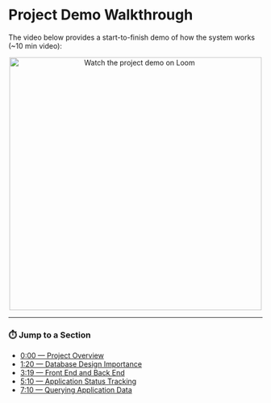 # Project Demo Walkthrough

The video below provides a start-to-finish demo of how the system works (~10 min video):

<div align="center">
  <a href="https://www.loom.com/share/9c372f78ae184edd886cea7a3eaa6045" target="_blank">
    <img 
      src="https://cdn.loom.com/sessions/thumbnails/9c372f78ae184edd886cea7a3eaa6045-4cd786c7fe80f195-full-play.gif" 
      width="500" 
      alt="Watch the project demo on Loom"
    >
  </a>
</div>

---
### ⏱️ Jump to a Section

- [0:00 — Project Overview](https://www.loom.com/share/9c372f78ae184edd886cea7a3eaa6045?t=0)
- [1:20 — Database Design Importance](https://www.loom.com/share/9c372f78ae184edd886cea7a3eaa6045?t=80)
- [3:19 — Front End and Back End](https://www.loom.com/share/9c372f78ae184edd886cea7a3eaa6045?t=199)
- [5:10 — Application Status Tracking](https://www.loom.com/share/9c372f78ae184edd886cea7a3eaa6045?t=310)
- [7:10 — Querying Application Data](https://www.loom.com/share/9c372f78ae184edd886cea7a3eaa6045?t=430)